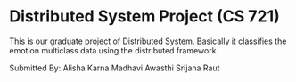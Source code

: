 # Distributed System Project (CS 721)

This is our graduate project of Distributed System. Basically it classifies the emotion multiclass data using the distributed framework 













Submitted By:
Alisha Karna
Madhavi Awasthi
Srijana Raut
